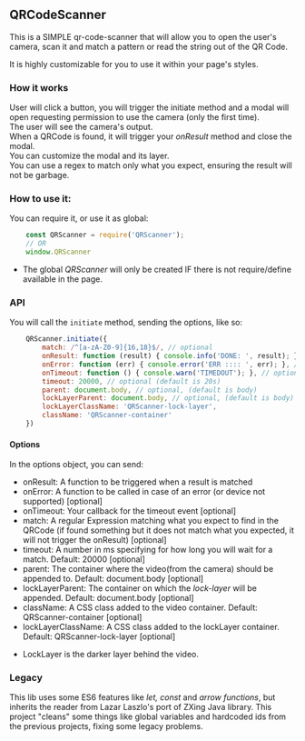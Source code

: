 ## QRCodeScanner

This is a SIMPLE qr-code-scanner that will allow you to open the user's camera, scan it and match a pattern or read the string out of the QR Code.

It is highly customizable for you to use it within your page's styles.

### How it works

User will click a button, you will trigger the initiate method and a modal will open requesting permission to use the camera (only the first time).  
The user will see the camera's output.  
When a QRCode is found, it will trigger your _onResult_ method and close the modal.  
You can customize the modal and its layer.  
You can use a regex to match only what you expect, ensuring the result will not be garbage.

### How to use it:

You can require it, or use it as global:

```js
    const QRScanner = require('QRScanner');
    // OR
    window.QRScanner
```

* The global _QRScanner_ will only be created IF there is not require/define available in the page.

### API

You will call the `initiate` method, sending the options, like so:

```js
    QRScanner.initiate({
        match: /^[a-zA-Z0-9]{16,18}$/, // optional
        onResult: function (result) { console.info('DONE: ', result); },
        onError: function (err) { console.error('ERR :::: ', err); }, // optional
        onTimeout: function () { console.warn('TIMEDOUT'); }, // optional
        timeout: 20000, // optional (default is 20s)
        parent: document.body, // optional, (default is body)
        lockLayerParent: document.body, // optional, (default is body)
        lockLayerClassName: 'QRScanner-lock-layer',
        className: 'QRScanner-container'
    })
```

#### Options

In the options object, you can send:

- onResult: A function to be triggered when a result is matched
- onError: A function to be called in case of an error (or device not supported) [optional]
- onTimeout: Your callback for the timeout event [optional]
- match: A regular Expression matching what you expect to find in the QRCode (if found something but it does not match what you expected, it will not trigger the onResult) [optional]
- timeout: A number in ms specifying for how long you will wait for a match. Default: 20000 [optional]
- parent: The container where the video(from the camera) should be appended to. Default: document.body [optional]
- lockLayerParent: The container on which the _lock-layer_ will be appended. Default: document.body [optional]
- className: A CSS class added to the video container. Default: QRScanner-container [optional]
- lockLayerClassName: A CSS class added to the lockLayer container. Default: QRScanner-lock-layer [optional]

* LockLayer is the darker layer behind the video.

### Legacy

This lib uses some ES6 features like _let, const_ and _arrow functions_, but inherits the reader from Lazar Laszlo's port of ZXing Java library.
This project "cleans" some things like global variables and hardcoded ids from the previous projects, fixing some legacy problems.

